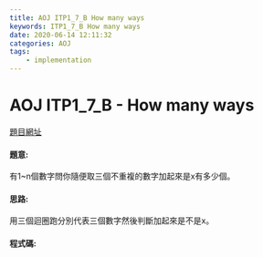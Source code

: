 ```yaml
---
title: AOJ ITP1_7_B How many ways
keywords: ITP1_7_B How many ways
date: 2020-06-14 12:11:32
categories: AOJ
tags:
    - implementation
---
```

# AOJ ITP1_7_B - How many ways
[題目網址](https://onlinejudge.u-aizu.ac.jp/courses/lesson/2/ITP1/all/ITP1_7_B)

#### 題意:
有1~n個數字問你隨便取三個不重複的數字加起來是x有多少個。

<!-- more -->
#### 思路:
用三個迴圈跑分別代表三個數字然後判斷加起來是不是x。

#### 程式碼:
<script src="https://gist.github.com/Daviswww/16aa4787ee20a71d3330cd05fb06f0ed.js"></script>